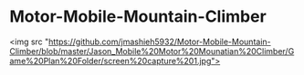 # Motor-Mobile-Mountain-Climber
<img src "https://github.com/jmashieh5932/Motor-Mobile-Mountain-Climber/blob/master/Jason_Mobile%20Motor%20Mounatian%20Climber/Game%20Plan%20Folder/screen%20capture%201.jpg">
